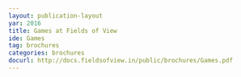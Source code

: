 ```yaml
---
layout: publication-layout
yar: 2016
title: Games at Fields of View
ide: Games
tag: brochures
categories: brochures
docurl: http://docs.fieldsofview.in/public/brochures/Games.pdf
---
```

